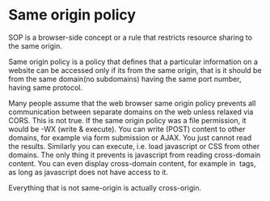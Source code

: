 # Same origin policy

SOP is a browser-side concept or a rule that restricts resource sharing to the same origin.

Same origin policy is a  policy that defines that a particular information on a website can be accessed only if its from the same origin, that is it should be from the same domain(no subdomains) having the same port number, having same protocol.

Many people assume that the web browser same origin policy prevents all communication between separate domains on the web unless relaxed via CORS. This is not true. If the same origin policy was a file permission, it would be -WX (write & execute). You can write (POST) content to other domains, for example via form submission or AJAX. You just cannot read the results. Similarly you can execute, i.e. load javascript or CSS from other domains. The only thing it prevents is javascript from reading cross-domain content. You can even display cross-domain content, for example in <img> tags, as long as javascript does not have access to it.

Everything that is not same-origin is actually cross-origin.